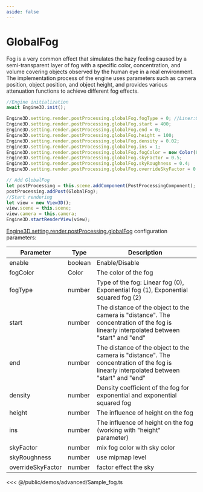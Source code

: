 ```yaml
---
aside: false
---
```

# GlobalFog
Fog is a very common effect that simulates the hazy feeling caused by a semi-transparent layer of fog with a specific color, concentration, and volume covering objects observed by the human eye in a real environment. The implementation process of the engine uses parameters such as camera position, object position, and object height, and provides various attenuation functions to achieve different fog effects.
```ts
//Engine initialization
await Engine3D.init();

Engine3D.setting.render.postProcessing.globalFog.fogType = 0; //Liner:0, Exp:1, Exp2:2
Engine3D.setting.render.postProcessing.globalFog.start = 400;
Engine3D.setting.render.postProcessing.globalFog.end = 0;
Engine3D.setting.render.postProcessing.globalFog.height = 100;
Engine3D.setting.render.postProcessing.globalFog.density = 0.02;
Engine3D.setting.render.postProcessing.globalFog.ins = 1;
Engine3D.setting.render.postProcessing.globalFog.fogColor = new Color(84,90,239,255);
Engine3D.setting.render.postProcessing.globalFog.skyFactor = 0.5;
Engine3D.setting.render.postProcessing.globalFog.skyRoughness = 0.4;
Engine3D.setting.render.postProcessing.globalFog.overrideSkyFactor = 0.8;

// Add GlobalFog
let postProcessing = this.scene.addComponent(PostProcessingComponent);
postProcessing.addPost(GlobalFog);
//Start rendering
let view = new View3D();
view.scene = this.scene;
view.camera = this.camera;
Engine3D.startRenderView(view);
```

[Engine3D.setting.render.postProcessing.globalFog](../../api/types/GlobalFogSetting.md) configuration parameters:

| Parameter | Type | Description |
| --- | --- | --- |
| enable | boolean | Enable/Disable|
| fogColor | Color | The color of the fog |
| fogType | number | Type of the fog: Linear fog (0), Exponential fog (1), Exponential squared fog (2)|
| start | number |  The distance of the object to the camera is "distance". The concentration of the fog is linearly interpolated between "start" and "end" |
| end | number |  The distance of the object to the camera is "distance". The concentration of the fog is linearly interpolated between "start" and "end" |
| density | number | Density coefficient of the fog for exponential and exponential squared fog |
| height | number |  The influence of height on the fog|
| ins | number |The influence of height on the fog (working with "height" parameter) |
| skyFactor | number | mix fog color with sky color |
| skyRoughness | number | use mipmap level |
| overrideSkyFactor | number | factor effect the sky |

<Demo src="/demos/advanced/Sample_fog.ts"></Demo>

<<< @/public/demos/advanced/Sample_fog.ts